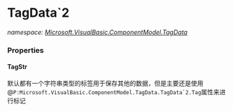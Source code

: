 ﻿# TagData`2
_namespace: <a href="#" onClick="load('/docs/Microsoft.VisualBasic.ComponentModel.TagData/index.md')">Microsoft.VisualBasic.ComponentModel.TagData</a>_






### Properties

#### TagStr
默认都有一个字符串类型的标签用于保存其他的数据，但是主要还是使用@``P:Microsoft.VisualBasic.ComponentModel.TagData.TagData`2.Tag``属性来进行标记
